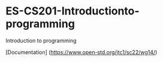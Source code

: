 # ES-CS201-Introductionto-programming
Introduction to programming

[Documentation] (https://www.open-std.org/jtc1/sc22/wg14/)
